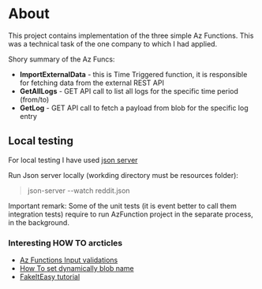 # About

This project contains implementation of the three simple Az Functions. 
This was a technical task of the one company to which I had applied.  

Shory summary of the Az Funcs: 
- <b>ImportExternalData</b> - this is Time Triggered function, it is responsible for fetching data from the external REST API 
- <b>GetAllLogs</b> - GET API call to list all logs for the specific time period (from/to) 
- <b>GetLog</b> - GET API call to fetch a payload from blob for the specific log entry


## Local testing 

For local testing I have used [json server](https://www.npmjs.com/package/json-server)

Run Json server locally (workding directory must be resources folder): 
>json-server --watch reddit.json

Important remark: Some of the unit tests (it is event better to call them integration tests) 
require to run AzFunction project in the separate process, in the background.  

### Interesting HOW TO arcticles

- [Az Functions Input validations](https://www.tomfaltesek.com/azure-functions-input-validation/)
- [How To set dynamically blob name](https://www.davidguida.net/how-to-dynamically-set-blob-name-in-an-azure-function/)
- [FakeItEasy tutorial](https://techmindfactory.com/Easy-mocking-in-C-code-with-FakeItEasy-library/) 
